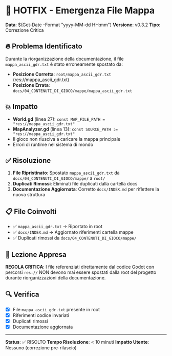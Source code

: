 # 🚨 HOTFIX - Emergenza File Mappa

**Data**: $(Get-Date -Format "yyyy-MM-dd HH:mm")
**Versione**: v0.3.2
**Tipo**: Correzione Critica

## 🔥 Problema Identificato

Durante la riorganizzazione della documentazione, il file `mappa_ascii_gdr.txt` è stato erroneamente spostato da:
- **Posizione Corretta**: `root/mappa_ascii_gdr.txt` (res://mappa_ascii_gdr.txt)
- **Posizione Errata**: `docs/04_CONTENUTI_DI_GIOCO/mappe/mappa_ascii_gdr.txt`

## 💥 Impatto

- **World.gd** (linea 27): `const MAP_FILE_PATH = "res://mappa_ascii_gdr.txt"`
- **MapAnalyzer.gd** (linea 13): `const SOURCE_PATH := "res://mappa_ascii_gdr.txt"`
- Il gioco non riusciva a caricare la mappa principale
- Errori di runtime nel sistema di mondo

## ✅ Risoluzione

1. **File Ripristinato**: Spostato `mappa_ascii_gdr.txt` da `docs/04_CONTENUTI_DI_GIOCO/mappe/` a `root/`
2. **Duplicati Rimossi**: Eliminati file duplicati dalla cartella docs
3. **Documentazione Aggiornata**: Corretto `docs/INDEX.md` per riflettere la nuova struttura

## 📋 File Coinvolti

- ✅ `mappa_ascii_gdr.txt` → Riportato in root
- ✅ `docs/INDEX.md` → Aggiornato riferimenti cartella mappe
- ✅ Duplicati rimossi da `docs/04_CONTENUTI_DI_GIOCO/mappe/`

## 🎯 Lezione Appresa

**REGOLA CRITICA**: I file referenziati direttamente dal codice Godot con percorsi `res://` NON devono mai essere spostati dalla root del progetto durante riorganizzazioni della documentazione.

## 🔍 Verifica

- [x] File `mappa_ascii_gdr.txt` presente in root
- [x] Riferimenti codice invariati
- [x] Duplicati rimossi
- [x] Documentazione aggiornata

---
**Status**: ✅ RISOLTO
**Tempo Risoluzione**: < 10 minuti
**Impatto Utente**: Nessuno (correzione pre-rilascio)